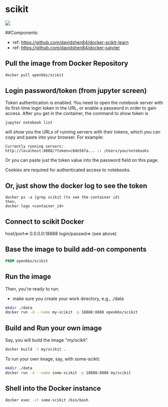 # scikit

[![](https://imagelayers.io/badge/openkbs/scikit:latest.svg)](https://imagelayers.io/?images=openkbs/scikit:latest 'Get your own badge on imagelayers.io')

##Components:
- ref: https://github.com/davidshen84/docker-scikit-learn
- ref: https://github.com/davidshen84/docker-jupyter

## Pull the image from Docker Repository

```bash
docker pull openkbs/scikit
```
## Login password/token (from jupyter screen)
Token authentication is enabled. You need to open the notebook server with its first-time login token in the URL, or enable a password in order to gain access. After you get in the container, the command to show token is 
```
jupyter notebook list
```
will show you the URLs of running servers with their tokens, which you can copy and paste into your browser. For example:
```
Currently running servers:
http://localhost:8888/?token=c8de56fa... :: /Users/you/notebooks
```
Or you can paste just the token value into the password field on this page.

Cookies are required for authenticated access to notebooks.

## Or, just show the docker log to see the token
```
docker ps -a |grep scikit (to see the container id)
then,
docker logs <container_id>
```

## Connect to scikit Docker
host/port=> 0.0.0.0:18888 
login/passwd=> (see above)

## Base the image to build add-on components

```Dockerfile
FROM openkbs/scikit
```

## Run the image

Then, you're ready to run:
- make sure you create your work directory, e.g., ./data

```bash
mkdir ./data
docker run -d --name my-scikit -p 18888:8888 openkbs/scikit
```

## Build and Run your own image
Say, you will build the image "my/scikit".

```bash
docker build -t my/scikit .
```

To run your own image, say, with some-scikit:

```bash
mkdir ./data
docker run -d --name some-scikit -p 18888:8888 my/scikit
```

## Shell into the Docker instance

```bash
docker exec -it some-scikit /bin/bash
```



